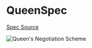 QueenSpec
===

[Spec Source](misc/src/main/scala/feh/tec/agents/lite/QueenSpec.scala)

![Queen's Negotiation Scheme](https://docs.google.com/uc?authuser=0&id=0B9XpukXOfywNdHRQQ1Zyal9mRUE)
